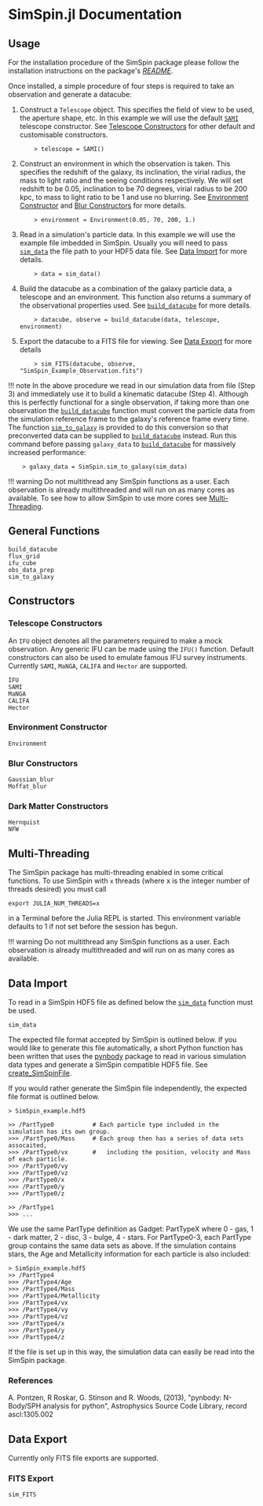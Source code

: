 # SimSpin.jl Documentation

## Usage

For the installation procedure of the SimSpin package please follow the installation instructions on the package's [*README*](https://github.com/kateharborne/SimSpin.jl).

Once installed, a simple procedure of four steps is required to take an observation and generate a datacube:
1.  Construct a `Telescope` object. This specifies the field of view to be used, the aperture shape, etc. In this example we will use the default [`SAMI`](@ref) telescope constructor. See [Telescope Constructors](@ref) for other default and customisable constructors.

    ```
        > telescope = SAMI()
    ```

2.  Construct an environment in which the observation is taken. This specifies the redshift of the galaxy, its inclination, the virial radius, the mass to light ratio and the seeing conditions respectively. We will set redshift to be 0.05, inclination to be 70 degrees, virial radius to be 200 kpc, to mass to light ratio to be 1 and use no blurring. See [Environment Constructor](@ref) and [Blur Constructors](@ref) for more details.

    ```
        > environment = Environment(0.05, 70, 200, 1.)
    ```

3.  Read in a simulation's particle data. In this example we will use the example file imbedded in SimSpin. Usually you will need to pass [`sim_data`](@ref) the file path to your HDF5 data file. See [Data Import](@ref) for more details.

    ```
        > data = sim_data()
    ```

4.  Build the datacube as a combination of the galaxy particle data, a telescope and an environment. This function also returns a summary of the observational properties used. See [`build_datacube`](@ref) for more details.

    ```
        > datacube, observe = build_datacube(data, telescope, environment)
    ```

5.  Export the datacube to a FITS file for viewing. See [Data Export](@ref) for more details

    ```
        > sim_FITS(datacube, observe, "SimSpin_Example_Observation.fits")
    ```

!!! note
    In the above procedure we read in our simulation data from file (Step 3) and immediately use it to build a kinematic datacube (Step 4). Although this is perfectly functional for a single observation, if taking more than one observation the [`build_datacube`](@ref) function must convert the particle data from the simulation reference frame to the galaxy's reference frame every time. The function [`sim_to_galaxy`](@ref) is provided to do this conversion so that preconverted data can be supplied to [`build_datacube`](@ref) instead. Run this command before passing `galaxy_data` to [`build_datacube`](@ref) for massively increased performance:

        > galaxy_data = SimSpin.sim_to_galaxy(sim_data)


!!! warning
    Do not multithread any SimSpin functions as a user. Each observation is already multithreaded and will run on as many cores as available. To see how to allow SimSpin to use more cores see [Multi-Threading](@ref).

## General Functions
```@docs
build_datacube
flux_grid
ifu_cube
obs_data_prep
sim_to_galaxy
```

## Constructors
### Telescope Constructors

An `IFU` object denotes all the parameters required to make a mock observation.
Any generic IFU can be made using the `IFU()` function.
Default constructors can also be used to emulate famous IFU survey instruments.
Currently `SAMI`, `MaNGA`, `CALIFA` and `Hector` are supported.
```@docs
IFU
SAMI
MaNGA
CALIFA
Hector
```

### Environment Constructor
```@docs
Environment
```

### Blur Constructors
```@docs
Gaussian_blur
Moffat_blur
```

### Dark Matter Constructors
```@docs
Hernquist
NFW
```

## Multi-Threading

The SimSpin package has multi-threading enabled in some critical functions.
To use SimSpin with `x` threads (where x is the integer number of threads desired) you must call

```
export JULIA_NUM_THREADS=x
```
in a Terminal before the Julia REPL is started. This environment variable defaults to 1 if not set before the session has begun.

!!! warning
    Do not multithread any SimSpin functions as a user. Each observation is already multithreaded and will run on as many cores as available.

## Data Import

To read in a SimSpin HDF5 file as defined below the [`sim_data`](@ref) function must be used.

```@docs
sim_data
```

The expected file format accepted by SimSpin is outlined below.  If you would like to generate this file automatically, a short Python function has been written that uses the [pynbody](https://github.com/pynbody/pynbody) package to read in various simulation data types and generate a SimSpin compatible HDF5 file. See [create_SimSpinFile](https://github.com/kateharborne/create_SimSpinFile).

If you would rather generate the SimSpin file independently, the expected file format is outlined below.

```
> SimSpin_example.hdf5

>> /PartType0           # Each particle type included in the simulation has its own group.
>>> /PartType0/Mass     # Each group then has a series of data sets assocaited,
>>> /PartType0/vx       #   including the position, velocity and Mass of each particle.
>>> /PartType0/vy
>>> /PartType0/vz
>>> /PartType0/x
>>> /PartType0/y
>>> /PartType0/z

>> /PartType1
>>> ...
```
We use the same PartType definition as Gadget: PartTypeX where 0 - gas, 1 - dark matter, 2 - disc, 3 - bulge, 4 - stars. For PartType0-3, each PartType group contains the same data sets as above. If the simulation contains stars, the Age and Metallicity information for each particle is also included:

```
> SimSpin_example.hdf5
>> /PartType4
>>> /PartType4/Age
>>> /PartType4/Mass
>>> /PartType4/Metallicity
>>> /PartType4/vx        
>>> /PartType4/vy
>>> /PartType4/vz
>>> /PartType4/x
>>> /PartType4/y
>>> /PartType4/z
```
If the file is set up in this way, the simulation data can easily be read into the SimSpin package.

### References

A. Pontzen, R Roskar, G. Stinson and R. Woods, (2013), "pynbody: N-Body/SPH analysis for python",  Astrophysics Source Code Library, record ascl:1305.002

## Data Export

Currently only FITS file exports are supported.

### FITS Export
```@docs
sim_FITS
```
